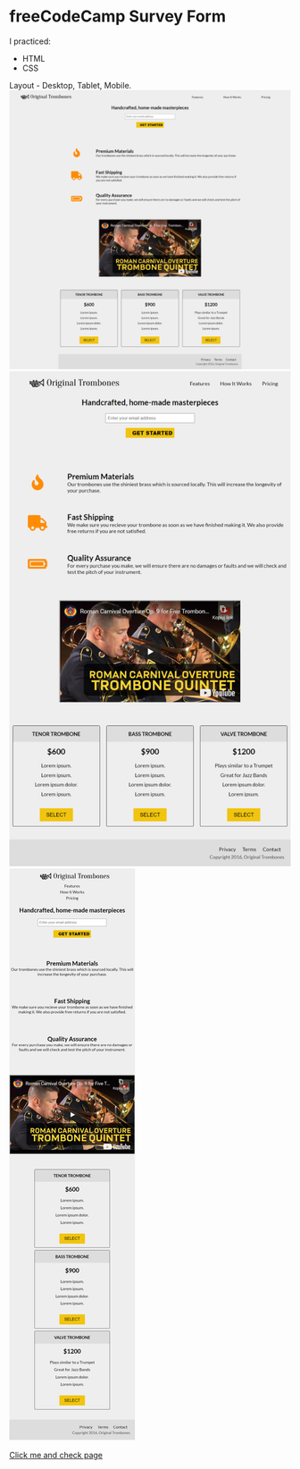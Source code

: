 # freeCodeCamp Survey Form

I practiced:
* HTML
* CSS

Layout - Desktop, Tablet, Mobile. 
![](images/freeCodeCamp-Tribute-Page-Desktop.png)
![](images/freeCodeCamp-Tribute-Page-Tablet.png)
![](images/freeCodeCamp-Tribute-Page-Mobile.png)

[Click me and check page](https://survey-form.freecodecamp.rocks/)